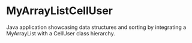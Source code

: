 # MyArrayListCellUser
Java application showcasing data structures and sorting by integrating a MyArrayList with a CellUser class hierarchy.
